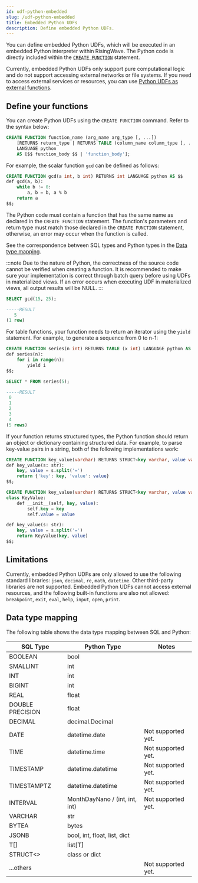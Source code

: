 ```yaml
---
id: udf-python-embedded
slug: /udf-python-embedded
title: Embedded Python UDFs
description: Define embedded Python UDFs.
---
```

<head>
  <link rel="canonical" href="https://docs.risingwave.com/docs/current/udf-python-embedded/" />
</head>

You can define embedded Python UDFs, which will be executed in an embedded Python interpreter within RisingWave. The Python code is directly included within the [`CREATE FUNCTION`](/sql/commands/sql-create-function.md) statement.

Currently, embedded Python UDFs only support pure computational logic and do not support accessing external networks or file systems. If you need to access external services or resources, you can use [Python UDFs as external functions](/sql/udf/udf-python.md).

## Define your functions

You can create Python UDFs using the `CREATE FUNCTION` command. Refer to the syntax below:

```sql
CREATE FUNCTION function_name (arg_name arg_type [, ...])
    [RETURNS return_type | RETURNS TABLE (column_name column_type [, ...])]
    LANGUAGE python
    AS [$$ function_body $$ | 'function_body'];
```

For example, the scalar function `gcd` can be defined as follows:

```sql title="Create function"
CREATE FUNCTION gcd(a int, b int) RETURNS int LANGUAGE python AS $$
def gcd(a, b):
    while b != 0:
        a, b = b, a % b
    return a
$$;
```

The Python code must contain a function that has the same name as declared in the `CREATE FUNCTION` statement. The function's parameters and return type must match those declared in the `CREATE FUNCTION` statement, otherwise, an error may occur when the function is called.

See the correspondence between SQL types and Python types in the [Data type mapping](udf-python-embedded.md#data-type-mapping).

:::note
Due to the nature of Python, the correctness of the source code cannot be verified when creating a function. It is recommended to make sure your implementation is correct through batch query before using UDFs in materialized views. If an error occurs when executing UDF in materialized views, all output results will be NULL.
:::

```sql title="Call function"
SELECT gcd(15, 25);

-----RESULT
   5
(1 row)
```

For table functions, your function needs to return an iterator using the `yield` statement. For example, to generate a sequence from 0 to n-1:

```sql title="Create function"
CREATE FUNCTION series(n int) RETURNS TABLE (x int) LANGUAGE python AS $$
def series(n):
    for i in range(n):
        yield i
$$;
```

```sql title="Call function"
SELECT * FROM series(5);

-----RESULT
 0
 1
 2
 3
 4
(5 rows)
```

If your function returns structured types, the Python function should return an object or dictionary containing structured data. For example, to parse key-value pairs in a string, both of the following implementations work:

```sql title="Create function"
CREATE FUNCTION key_value(varchar) RETURNS STRUCT<key varchar, value varchar> LANGUAGE python AS $$
def key_value(s: str):
    key, value = s.split('=')
    return {'key': key, 'value': value}
$$;
```

```sql title="Create function"
CREATE FUNCTION key_value(varchar) RETURNS STRUCT<key varchar, value varchar> LANGUAGE python AS $$
class KeyValue:
    def __init__(self, key, value):
        self.key = key
        self.value = value

def key_value(s: str):
    key, value = s.split('=')
    return KeyValue(key, value)
$$;
```

## Limitations

Currently, embedded Python UDFs are only allowed to use the following standard libraries: `json`, `decimal`, `re`, `math`, `datetime`. Other third-party libraries are not supported. Embedded Python UDFs cannot access external resources, and the following built-in functions are also not allowed: `breakpoint`, `exit`, `eval`, `help`, `input`, `open`, `print`.

## Data type mapping

The following table shows the data type mapping between SQL and Python:

| SQL Type         | Python Type                    | Notes              |
| ---------------- | -----------------------------  | ------------------ |
| BOOLEAN          | bool                           |                    |
| SMALLINT         | int                            |                    |
| INT              | int                            |                    |
| BIGINT           | int                            |                    |
| REAL             | float                          |                    |
| DOUBLE PRECISION | float                          |                    |
| DECIMAL          | decimal.Decimal                |                    |
| DATE             | datetime.date                  | Not supported yet. |
| TIME             | datetime.time                  | Not supported yet. |
| TIMESTAMP        | datetime.datetime              | Not supported yet. |
| TIMESTAMPTZ      | datetime.datetime              | Not supported yet. |
| INTERVAL         | MonthDayNano / (int, int, int) | Not supported yet. |
| VARCHAR          | str                            |                    |
| BYTEA            | bytes                          |                    |
| JSONB            | bool, int, float, list, dict   |                    |
| T[]              | list[T]                        |                    |
| STRUCT&lt;&gt;         | class or dict                  |                    |
| ...others        |                                | Not supported yet. |
